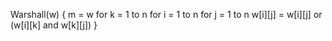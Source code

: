 Warshall(w)
{
    m = w
    for k = 1 to n
    for i = 1 to n
    for j = 1 to n
    w[i][j] = w[i][j] or (w[i][k] and w[k][j])
}